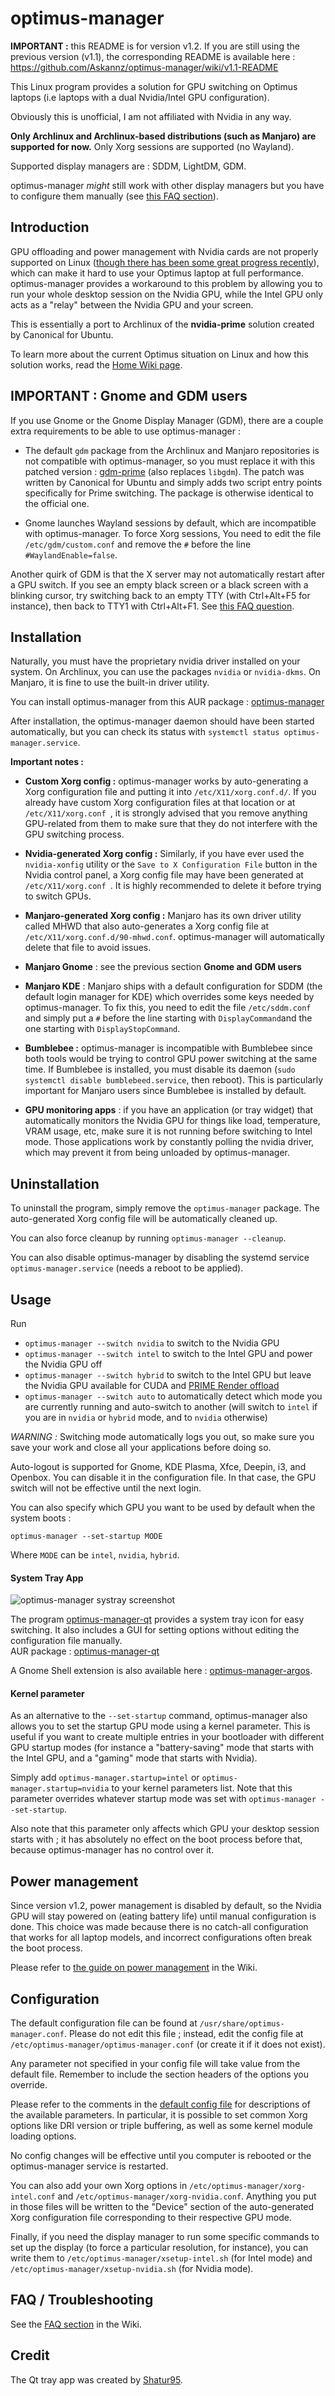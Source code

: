 optimus-manager
==================

**IMPORTANT :** this README is for version v1.2. If you are still using the previous version (v1.1), the corresponding README is available here : https://github.com/Askannz/optimus-manager/wiki/v1.1-README

This Linux program provides a solution for GPU switching on Optimus laptops (i.e laptops with a dual Nvidia/Intel GPU configuration).

Obviously this is unofficial, I am not affiliated with Nvidia in any way.

**Only Archlinux and Archlinux-based distributions (such as Manjaro) are supported for now.**
Only Xorg sessions are supported (no Wayland).

Supported display managers are : SDDM, LightDM, GDM.

optimus-manager *might* still work with other display managers but you have to configure them manually (see [this FAQ section](https://github.com/Askannz/optimus-manager/wiki/FAQ,-common-issues,-troubleshooting#my-display-manager-is-not-sddm-lightdm-nor-sddm)).

Introduction
----------
GPU offloading and power management with Nvidia cards are not properly supported on Linux ([though there has been some great progress recently](https://devtalk.nvidia.com/default/topic/1060977/announcements-and-news/-linux-solaris-and-freebsd-driver-435-17-beta-release-/)), which can make it hard to use your Optimus laptop at full performance. optimus-manager provides a workaround to this problem by allowing you to run your whole desktop session on the Nvidia GPU, while the Intel GPU only acts as a "relay" between the Nvidia GPU and your screen.

This is essentially a port to Archlinux of the **nvidia-prime** solution created by Canonical for Ubuntu.

To learn more about the current Optimus situation on Linux and how this solution works, read the [Home Wiki page](https://github.com/Askannz/optimus-manager/wiki).


IMPORTANT : Gnome and GDM users
----------

If you use Gnome or the Gnome Display Manager (GDM), there are a couple extra requirements to be able to use optimus-manager :

* The default `gdm` package from the Archlinux and Manjaro repositories is not compatible with optimus-manager, so you must replace it with this patched version : [gdm-prime](https://aur.archlinux.org/packages/gdm-prime/) (also replaces `libgdm`). The patch was written by Canonical for Ubuntu and simply adds two script entry points specifically for Prime switching. The package is otherwise identical to the official one.

* Gnome launches Wayland sessions by default, which are incompatible with optimus-manager. To force Xorg sessions, You need to edit the file `/etc/gdm/custom.conf` and remove the `#` before the line `#WaylandEnable=false`.

Another quirk of GDM is that the X server may not automatically restart after a GPU switch. If you see an empty black screen or a black screen with a blinking cursor, try switching back to an empty TTY (with Ctrl+Alt+F5 for instance), then back to TTY1 with Ctrl+Alt+F1. See [this FAQ question](https://github.com/Askannz/optimus-manager/wiki/FAQ,-common-issues,-troubleshooting#after-trying-to-switch-gpus-i-am-stuck-with-a-black-screen-or-a-black-screen-with-a-blinking-cursor-or-a-tty-login-screen).


Installation
----------

Naturally, you must have the proprietary nvidia driver installed on your system. On Archlinux, you can use the packages `nvidia` or `nvidia-dkms`. On Manjaro, it is fine to use the built-in driver utility.

You can install optimus-manager from this AUR package : [optimus-manager](https://aur.archlinux.org/packages/optimus-manager/)

After installation, the optimus-manager daemon should have been started automatically, but you can check its status with `systemctl status optimus-manager.service`.

**Important notes :**

* **Custom Xorg config :** optimus-manager works by auto-generating a Xorg configuration file and putting it into `/etc/X11/xorg.conf.d/`. If you already have custom Xorg configuration files at that location or at `/etc/X11/xorg.conf `, it is strongly advised that you remove anything GPU-related from them to make sure that they do not interfere with the GPU switching process.

* **Nvidia-generated Xorg config :** Similarly, if you have ever used the `nvidia-xonfig` utility or the `Save to X Configuration File` button in the Nvidia control panel, a Xorg config file may have been generated at `/etc/X11/xorg.conf `. It is highly recommended to delete it before trying to switch GPUs.

* **Manjaro-generated Xorg config :** Manjaro has its own driver utility called MHWD that also auto-generates a Xorg config file at `/etc/X11/xorg.conf.d/90-mhwd.conf`. optimus-manager will automatically delete that file to avoid issues.

* **Manjaro Gnome** : see the previous section **Gnome and GDM users**

* **Manjaro KDE** : Manjaro ships with a default configuration for SDDM (the default login manager for KDE) which overrides some keys needed by optimus-manager. To fix this, you need to edit the file `/etc/sddm.conf` and simply put a `#` before the line starting with `DisplayCommand`and the one starting with `DisplayStopCommand`.

* **Bumblebee :** optimus-manager is incompatible with Bumblebee since both tools would be trying to control GPU power switching at the same time. If Bumblebee is installed, you must disable its daemon (`sudo systemctl disable bumblebeed.service`, then reboot). This is particularly important for Manjaro users since Bumblebee is installed by default.

* **GPU monitoring apps** : if you have an application (or tray widget) that automatically monitors the Nvidia GPU for things like load, temperature, VRAM usage, etc, make sure it is not running before switching to Intel mode. Those applications work by constantly polling the nvidia driver, which may prevent it from being unloaded by optimus-manager.

Uninstallation
----------

To uninstall the program, simply remove the `optimus-manager` package. The auto-generated Xorg config file will be automatically cleaned up.

You can also force cleanup by running `optimus-manager --cleanup`.

You can also disable optimus-manager by disabling the systemd service `optimus-manager.service` (needs a reboot to be applied).

Usage
----------

Run
* `optimus-manager --switch nvidia` to switch to the Nvidia GPU
* `optimus-manager --switch intel` to switch to the Intel GPU and power the Nvidia GPU off
* `optimus-manager --switch hybrid` to switch to the Intel GPU but leave the Nvidia GPU available for CUDA and [PRIME Render offload](http://download.nvidia.com/XFree86/Linux-x86_64/435.17/README/primerenderoffload.html)
* `optimus-manager --switch auto` to automatically detect which mode you are currently running and auto-switch to another (will switch to `intel` if you are in `nvidia` or `hybrid` mode, and to `nvidia` otherwise)

*WARNING :* Switching mode automatically logs you out, so make sure you save your work and close all your applications before doing so.

Auto-logout is supported for Gnome, KDE Plasma, Xfce, Deepin, i3, and Openbox. You can disable it in the configuration file. In that case, the GPU switch will not be effective until the next login.

You can also specify which GPU you want to be used by default when the system boots :

```
optimus-manager --set-startup MODE
```

Where `MODE` can be `intel`, `nvidia`, `hybrid`.

#### System Tray App

![optimus-manager systray screenshot](systray.png "optimus-manager systray")

The program [optimus-manager-qt](https://github.com/Shatur95/optimus-manager-qt) provides a system tray icon for easy switching. It also includes a GUI for setting options without editing the configuration file manually.    
AUR package : [optimus-manager-qt](https://aur.archlinux.org/packages/optimus-manager-qt/)

A Gnome Shell extension is also available here : [optimus-manager-argos](https://github.com/inzar98/optimus-manager-argos).

#### Kernel parameter

As an alternative to the `--set-startup` command, optimus-manager also allows you to set the startup GPU mode using a kernel parameter. This is useful if you want to create multiple entries in your bootloader with different GPU startup modes (for instance a "battery-saving" mode that starts with the Intel GPU, and a "gaming" mode that starts with Nvidia).

Simply add `optimus-manager.startup=intel` or `optimus-manager.startup=nvidia` to your kernel parameters list. Note that this parameter overrides whatever startup mode was set with `optimus-manager --set-startup`.

Also note that this parameter only affects which GPU your desktop session starts with ; it has absolutely no effect on the boot process before that, because optimus-manager has no control over it.

Power management
----------

Since version v1.2, power management is disabled by default, so the Nvidia GPU will stay powered on (eating battery life) until manual configuration is done. This choice was made because there is no catch-all configuration that works for all laptop models, and incorrect configurations often break the boot process.

Please refer to [the guide on power management](https://github.com/Askannz/optimus-manager/wiki/A-guide--to-power-management-options) in the Wiki.

Configuration
----------

The default configuration file can be found at `/usr/share/optimus-manager.conf`. Please do not edit this file ; instead, edit the config file at `/etc/optimus-manager/optimus-manager.conf` (or create it if it does not exist).

Any parameter not specified in your config file will take value from the default file. Remember to include the section headers of the options you override.

Please refer to the comments in the [default config file](https://github.com/Askannz/optimus-manager/blob/master/optimus-manager.conf) for descriptions of the available parameters. In particular, it is possible to set common Xorg options like DRI version or triple buffering, as well as some kernel module loading options.

No config changes will be effective until you computer is rebooted or the optimus-manager service is restarted.

You can also add your own Xorg options in `/etc/optimus-manager/xorg-intel.conf` and `/etc/optimus-manager/xorg-nvidia.conf`. Anything you put in those files will be written to the "Device" section of the auto-generated Xorg configuration file corresponding to their respective GPU mode.

Finally, if you need the display manager to run some specific commands to set up the display (to force a particular resolution, for instance), you can write them to `/etc/optimus-manager/xsetup-intel.sh` (for Intel mode) and `/etc/optimus-manager/xsetup-nvidia.sh` (for Nvidia mode).

FAQ / Troubleshooting
----------

See the [FAQ section](https://github.com/Askannz/optimus-manager/wiki/FAQ,-common-issues,-troubleshooting) in the Wiki.

Credit
----------
The Qt tray app was created by [Shatur95](https://github.com/Shatur95).
